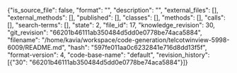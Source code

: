 {"is_source_file": false, "format": "", "description": "", "external_files": [], "external_methods": [], "published": [], "classes": [], "methods": [], "calls": [], "search-terms": [], "state": 2, "file_id": 17, "knowledge_revision": 30, "git_revision": "66201b46111ab350484d5dd0e0778be74aca5884", "filename": "/home/kavia/workspace/code-generation/telcotwinview-5998-6009/README.md", "hash": "597fe011aa0c6232841e716d8dd13f5f", "format-version": 4, "code-base-name": "default", "revision_history": [{"30": "66201b46111ab350484d5dd0e0778be74aca5884"}]}